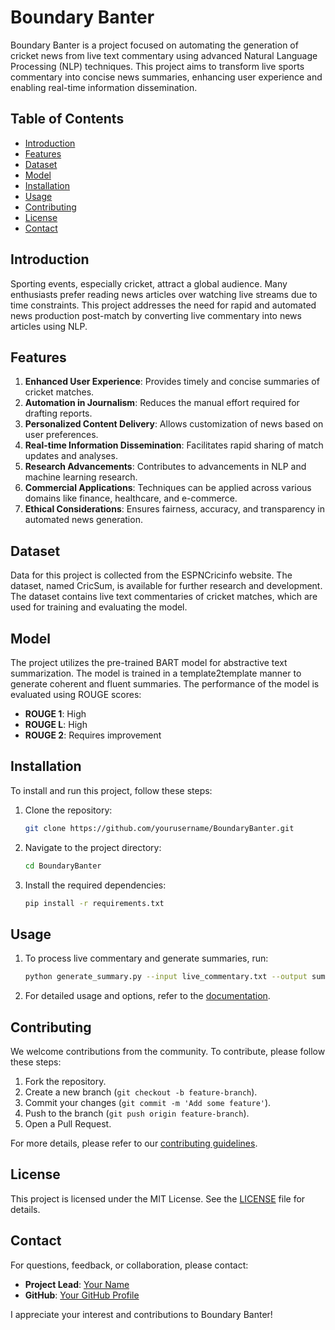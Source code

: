 # Boundary Banter

Boundary Banter is a project focused on automating the generation of cricket news from live text commentary using advanced Natural Language Processing (NLP) techniques. This project aims to transform live sports commentary into concise news summaries, enhancing user experience and enabling real-time information dissemination.

## Table of Contents
- [Introduction](#introduction)
- [Features](#features)
- [Dataset](#dataset)
- [Model](#model)
- [Installation](#installation)
- [Usage](#usage)
- [Contributing](#contributing)
- [License](#license)
- [Contact](#contact)

## Introduction

Sporting events, especially cricket, attract a global audience. Many enthusiasts prefer reading news articles over watching live streams due to time constraints. This project addresses the need for rapid and automated news production post-match by converting live commentary into news articles using NLP.

## Features

1. **Enhanced User Experience**: Provides timely and concise summaries of cricket matches.
2. **Automation in Journalism**: Reduces the manual effort required for drafting reports.
3. **Personalized Content Delivery**: Allows customization of news based on user preferences.
4. **Real-time Information Dissemination**: Facilitates rapid sharing of match updates and analyses.
5. **Research Advancements**: Contributes to advancements in NLP and machine learning research.
6. **Commercial Applications**: Techniques can be applied across various domains like finance, healthcare, and e-commerce.
7. **Ethical Considerations**: Ensures fairness, accuracy, and transparency in automated news generation.

## Dataset

Data for this project is collected from the ESPNCricinfo website. The dataset, named CricSum, is available for further research and development. The dataset contains live text commentaries of cricket matches, which are used for training and evaluating the model.

## Model

The project utilizes the pre-trained BART model for abstractive text summarization. The model is trained in a template2template manner to generate coherent and fluent summaries. The performance of the model is evaluated using ROUGE scores:
- **ROUGE 1**: High
- **ROUGE L**: High
- **ROUGE 2**: Requires improvement

## Installation

To install and run this project, follow these steps:

1. Clone the repository:
    ```bash
    git clone https://github.com/yourusername/BoundaryBanter.git
    ```
2. Navigate to the project directory:
    ```bash
    cd BoundaryBanter
    ```
3. Install the required dependencies:
    ```bash
    pip install -r requirements.txt
    ```

## Usage

1. To process live commentary and generate summaries, run:
    ```bash
    python generate_summary.py --input live_commentary.txt --output summary.txt
    ```
2. For detailed usage and options, refer to the [documentation](docs/usage.md).

## Contributing

We welcome contributions from the community. To contribute, please follow these steps:

1. Fork the repository.
2. Create a new branch (`git checkout -b feature-branch`).
3. Commit your changes (`git commit -m 'Add some feature'`).
4. Push to the branch (`git push origin feature-branch`).
5. Open a Pull Request.

For more details, please refer to our [contributing guidelines](CONTRIBUTING.md).

## License

This project is licensed under the MIT License. See the [LICENSE](LICENSE) file for details.

## Contact

For questions, feedback, or collaboration, please contact:

- **Project Lead**: [Your Name](mailto:yashmpanjwani@gmail.com)
- **GitHub**: [Your GitHub Profile](https://github.com/younglord088)

I appreciate your interest and contributions to Boundary Banter!
